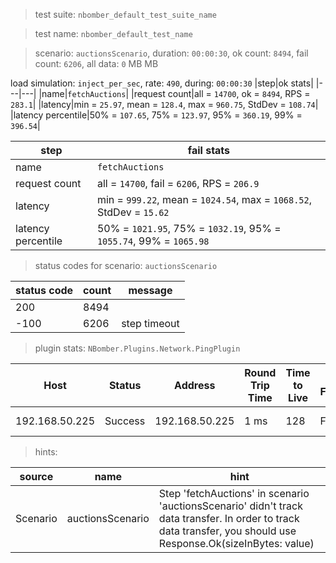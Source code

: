 > test suite: `nbomber_default_test_suite_name`

> test name: `nbomber_default_test_name`

> scenario: `auctionsScenario`, duration: `00:00:30`, ok count: `8494`, fail count: `6206`, all data: `0` MB MB

load simulation: `inject_per_sec`, rate: `490`, during: `00:00:30`
|step|ok stats|
|---|---|
|name|`fetchAuctions`|
|request count|all = `14700`, ok = `8494`, RPS = `283.1`|
|latency|min = `25.97`, mean = `128.4`, max = `960.75`, StdDev = `108.74`|
|latency percentile|50% = `107.65`, 75% = `123.97`, 95% = `360.19`, 99% = `396.54`|

|step|fail stats|
|---|---|
|name|`fetchAuctions`|
|request count|all = `14700`, fail = `6206`, RPS = `206.9`|
|latency|min = `999.22`, mean = `1024.54`, max = `1068.52`, StdDev = `15.62`|
|latency percentile|50% = `1021.95`, 75% = `1032.19`, 95% = `1055.74`, 99% = `1065.98`|
> status codes for scenario: `auctionsScenario`

|status code|count|message|
|---|---|---|
|200|8494||
|-100|6206|step timeout|

> plugin stats: `NBomber.Plugins.Network.PingPlugin`

|Host|Status|Address|Round Trip Time|Time to Live|Don't Fragment|Buffer Size|
|---|---|---|---|---|---|---|
|192.168.50.225|Success|192.168.50.225|1 ms|128|False|32 bytes|

> hints:

|source|name|hint|
|---|---|---|
|Scenario|auctionsScenario|Step 'fetchAuctions' in scenario 'auctionsScenario' didn't track data transfer. In order to track data transfer, you should use Response.Ok(sizeInBytes: value)|
